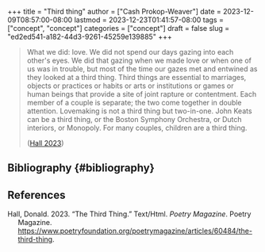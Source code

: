 +++
title = "Third thing"
author = ["Cash Prokop-Weaver"]
date = 2023-12-09T08:57:00-08:00
lastmod = 2023-12-23T01:41:57-08:00
tags = ["concept", "concept"]
categories = ["concept"]
draft = false
slug = "ed2ed541-a182-44d3-9261-45259e139885"
+++

> What we did: love. We did not spend our days gazing into each other's eyes. We did that gazing when we made love or when one of us was in trouble, but most of the time our gazes met and entwined as they looked at a third thing. Third things are essential to marriages, objects or practices or habits or arts or institutions or games or human beings that provide a site of joint rapture or contentment. Each member of a couple is separate; the two come together in double attention. Lovemaking is not a third thing but two-in-one. John Keats can be a third thing, or the Boston Symphony Orchestra, or Dutch interiors, or Monopoly. For many couples, children are a third thing.
>
> (<a href="#citeproc_bib_item_1">Hall 2023</a>)


## Bibliography {#bibliography}

## References

<style>.csl-entry{text-indent: -1.5em; margin-left: 1.5em;}</style><div class="csl-bib-body">
  <div class="csl-entry"><a id="citeproc_bib_item_1"></a>Hall, Donald. 2023. “The Third Thing.” Text/Html. <i>Poetry Magazine</i>. Poetry Magazine. <a href="https://www.poetryfoundation.org/poetrymagazine/articles/60484/the-third-thing">https://www.poetryfoundation.org/poetrymagazine/articles/60484/the-third-thing</a>.</div>
</div>
